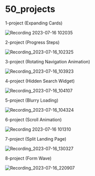 # 50_projects

1-project (Expanding Cards)

![Recording 2023-07-16 102035](https://github.com/MrGoodo/50_projects/assets/110602771/13be6a4d-7030-4fed-8e29-6a5e2da16c3a)

2-project (Progress Steps)

![Recording_2023-07-16_102325](https://github.com/MrGoodo/50_projects/assets/110602771/c89b3e77-c8c8-4941-ae42-61bdb42136f6)

3-project (Rotating Navigation Animation) 

![Recording_2023-07-16_103923](https://github.com/MrGoodo/50_projects/assets/110602771/3d735aaf-e920-49e8-9758-55e3ef6a55f2)


4-project (Hidden Search Widget)

![Recording_2023-07-16_104107](https://github.com/MrGoodo/50_projects/assets/110602771/5303d15b-417f-4cfb-b37a-e507cd391a81)

5-project (Blurry Loading)

![Recording_2023-07-16_104324](https://github.com/MrGoodo/50_projects/assets/110602771/4eee758b-7f92-4c7c-8157-f49115622683)

6-project (Scroll Animation)

![Recording 2023-07-16 101310](https://github.com/MrGoodo/50_projects/assets/110602771/7f0ec864-e1cf-4950-b89a-12e627f8e11a)

7-project (Split Landing Page)

![Recording_2023-07-16_130327](https://github.com/MrGoodo/50_projects/assets/110602771/efd47591-9b4e-454d-9d2c-c94fcd7ec2f4)

8-project (Form Wave)

![Recording_2023-07-16_220907](https://github.com/MrGoodo/50_projects/assets/110602771/c7e321e3-8feb-47a8-b35a-42f202a16067)
